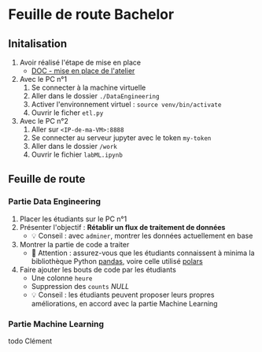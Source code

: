 # Feuille de route Bachelor
## Initalisation
1. Avoir réalisé l'étape de mise en place
    * [DOC - mise en place de l'atelier](https://github.com/KyllianBeguin/SupDeVinciAtelierData?tab=readme-ov-file#mise-en-place)
3. Avec le PC n°1
    1. Se connecter à la machine virtuelle
    2. Aller dans le dossier `./DataEngineering`
    3. Activer l'environnement virtuel : `source venv/bin/activate`
    4. Ouvrir le ficher `etl.py`
4.  Avec le PC n°2
    1. Aller sur `<IP-de-ma-VM>:8888`
    2. Se connecter au serveur jupyter avec le token `my-token`
    3. Aller dans le dossier `/work`
    4. Ouvrir le fichier `labML.ipynb`
  
## Feuille de route
### Partie Data Engineering
1. Placer les étudiants sur le PC n°1
2. Présenter l'objectif : **Rétablir un flux de traitement de données**
    * 💡 Conseil : avec `adminer`, montrer les données actuellement en base
3. Montrer la partie de code a traiter
    * 🚨 Attention : assurez-vous que les étudiants connaissent à minima la bibliothèque Python [pandas](https://pandas.pydata.org/), voire celle utilisé [polars](https://pola.rs/)
4. Faire ajouter les bouts de code par les étudiants
    * Une colonne `heure`
    * Suppression des `counts` *NULL*
    * 💡 Conseil : les étudiants peuvent proposer leurs propres améliorations, en accord avec la partie Machine Learning

### Partie Machine Learning
todo Clément
